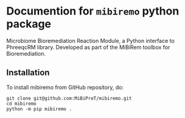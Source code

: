 # Documention for `mibiremo` python package

Microbiome Bioremediation Reaction Module, a Python interface to PhreeqcRM library. Developed as part of the MiBiRem toolbox for Bioremediation.


## Installation

To install mibiremo from GitHub repository, do:

```console
git clone git@github.com:MiBiPreT/mibiremo.git
cd mibiremo
python -m pip mibiremo .
```
